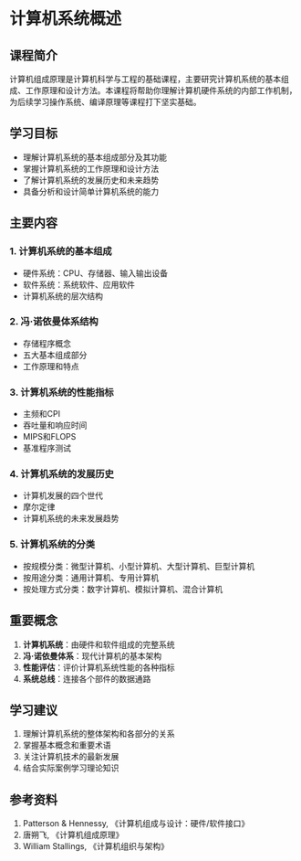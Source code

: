 # 计算机系统概述

## 课程简介
计算机组成原理是计算机科学与工程的基础课程，主要研究计算机系统的基本组成、工作原理和设计方法。本课程将帮助你理解计算机硬件系统的内部工作机制，为后续学习操作系统、编译原理等课程打下坚实基础。

## 学习目标
- 理解计算机系统的基本组成部分及其功能
- 掌握计算机系统的工作原理和设计方法
- 了解计算机系统的发展历史和未来趋势
- 具备分析和设计简单计算机系统的能力

## 主要内容

### 1. 计算机系统的基本组成
- 硬件系统：CPU、存储器、输入输出设备
- 软件系统：系统软件、应用软件
- 计算机系统的层次结构

### 2. 冯·诺依曼体系结构
- 存储程序概念
- 五大基本组成部分
- 工作原理和特点

### 3. 计算机系统的性能指标
- 主频和CPI
- 吞吐量和响应时间
- MIPS和FLOPS
- 基准程序测试

### 4. 计算机系统的发展历史
- 计算机发展的四个世代
- 摩尔定律
- 计算机系统的未来发展趋势

### 5. 计算机系统的分类
- 按规模分类：微型计算机、小型计算机、大型计算机、巨型计算机
- 按用途分类：通用计算机、专用计算机
- 按处理方式分类：数字计算机、模拟计算机、混合计算机

## 重要概念
1. **计算机系统**：由硬件和软件组成的完整系统
2. **冯·诺依曼体系**：现代计算机的基本架构
3. **性能评估**：评价计算机系统性能的各种指标
4. **系统总线**：连接各个部件的数据通路

## 学习建议
1. 理解计算机系统的整体架构和各部分的关系
2. 掌握基本概念和重要术语
3. 关注计算机技术的最新发展
4. 结合实际案例学习理论知识

## 参考资料
1. Patterson & Hennessy, 《计算机组成与设计：硬件/软件接口》
2. 唐朔飞, 《计算机组成原理》
3. William Stallings, 《计算机组织与架构》